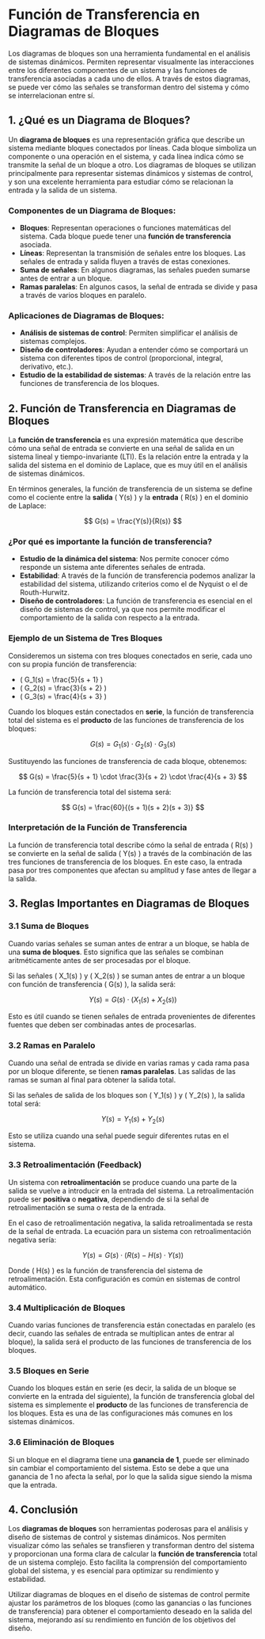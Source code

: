 # Función de Transferencia en Diagramas de Bloques

Los diagramas de bloques son una herramienta fundamental en el análisis de sistemas dinámicos. Permiten representar visualmente las interacciones entre los diferentes componentes de un sistema y las funciones de transferencia asociadas a cada uno de ellos. A través de estos diagramas, se puede ver cómo las señales se transforman dentro del sistema y cómo se interrelacionan entre sí.

## 1. ¿Qué es un Diagrama de Bloques?

Un **diagrama de bloques** es una representación gráfica que describe un sistema mediante bloques conectados por líneas. Cada bloque simboliza un componente o una operación en el sistema, y cada línea indica cómo se transmite la señal de un bloque a otro. Los diagramas de bloques se utilizan principalmente para representar sistemas dinámicos y sistemas de control, y son una excelente herramienta para estudiar cómo se relacionan la entrada y la salida de un sistema.

### Componentes de un Diagrama de Bloques:

- **Bloques**: Representan operaciones o funciones matemáticas del sistema. Cada bloque puede tener una **función de transferencia** asociada.
- **Líneas**: Representan la transmisión de señales entre los bloques. Las señales de entrada y salida fluyen a través de estas conexiones.
- **Suma de señales**: En algunos diagramas, las señales pueden sumarse antes de entrar a un bloque.
- **Ramas paralelas**: En algunos casos, la señal de entrada se divide y pasa a través de varios bloques en paralelo.

### Aplicaciones de Diagramas de Bloques:
- **Análisis de sistemas de control**: Permiten simplificar el análisis de sistemas complejos.
- **Diseño de controladores**: Ayudan a entender cómo se comportará un sistema con diferentes tipos de control (proporcional, integral, derivativo, etc.).
- **Estudio de la estabilidad de sistemas**: A través de la relación entre las funciones de transferencia de los bloques.

## 2. Función de Transferencia en Diagramas de Bloques

La **función de transferencia** es una expresión matemática que describe cómo una señal de entrada se convierte en una señal de salida en un sistema lineal y tiempo-invariante (LTI). Es la relación entre la entrada y la salida del sistema en el dominio de Laplace, que es muy útil en el análisis de sistemas dinámicos.

En términos generales, la función de transferencia de un sistema se define como el cociente entre la **salida** \( Y(s) \) y la **entrada** \( R(s) \) en el dominio de Laplace:

$$
G(s) = \frac{Y(s)}{R(s)}
$$

### ¿Por qué es importante la función de transferencia?

- **Estudio de la dinámica del sistema**: Nos permite conocer cómo responde un sistema ante diferentes señales de entrada.
- **Estabilidad**: A través de la función de transferencia podemos analizar la estabilidad del sistema, utilizando criterios como el de Nyquist o el de Routh-Hurwitz.
- **Diseño de controladores**: La función de transferencia es esencial en el diseño de sistemas de control, ya que nos permite modificar el comportamiento de la salida con respecto a la entrada.
  
### Ejemplo de un Sistema de Tres Bloques

Consideremos un sistema con tres bloques conectados en serie, cada uno con su propia función de transferencia:

- \( G_1(s) = \frac{5}{s + 1} \)
- \( G_2(s) = \frac{3}{s + 2} \)
- \( G_3(s) = \frac{4}{s + 3} \)

Cuando los bloques están conectados en **serie**, la función de transferencia total del sistema es el **producto** de las funciones de transferencia de los bloques:

$$
G(s) = G_1(s) \cdot G_2(s) \cdot G_3(s)
$$

Sustituyendo las funciones de transferencia de cada bloque, obtenemos:

$$
G(s) = \frac{5}{s + 1} \cdot \frac{3}{s + 2} \cdot \frac{4}{s + 3}
$$

La función de transferencia total del sistema será:

$$
G(s) = \frac{60}{(s + 1)(s + 2)(s + 3)}
$$

### Interpretación de la Función de Transferencia

La función de transferencia total describe cómo la señal de entrada \( R(s) \) se convierte en la señal de salida \( Y(s) \) a través de la combinación de las tres funciones de transferencia de los bloques. En este caso, la entrada pasa por tres componentes que afectan su amplitud y fase antes de llegar a la salida.

## 3. Reglas Importantes en Diagramas de Bloques

### 3.1 Suma de Bloques

Cuando varias señales se suman antes de entrar a un bloque, se habla de una **suma de bloques**. Esto significa que las señales se combinan aritméticamente antes de ser procesadas por el bloque.

Si las señales \( X_1(s) \) y \( X_2(s) \) se suman antes de entrar a un bloque con función de transferencia \( G(s) \), la salida será:

$$
Y(s) = G(s) \cdot (X_1(s) + X_2(s))
$$

Esto es útil cuando se tienen señales de entrada provenientes de diferentes fuentes que deben ser combinadas antes de procesarlas.

### 3.2 Ramas en Paralelo

Cuando una señal de entrada se divide en varias ramas y cada rama pasa por un bloque diferente, se tienen **ramas paralelas**. Las salidas de las ramas se suman al final para obtener la salida total.

Si las señales de salida de los bloques son \( Y_1(s) \) y \( Y_2(s) \), la salida total será:

$$
Y(s) = Y_1(s) + Y_2(s)
$$

Esto se utiliza cuando una señal puede seguir diferentes rutas en el sistema.

### 3.3 Retroalimentación (Feedback)

Un sistema con **retroalimentación** se produce cuando una parte de la salida se vuelve a introducir en la entrada del sistema. La retroalimentación puede ser **positiva** o **negativa**, dependiendo de si la señal de retroalimentación se suma o resta de la entrada.

En el caso de retroalimentación negativa, la salida retroalimentada se resta de la señal de entrada. La ecuación para un sistema con retroalimentación negativa sería:

$$
Y(s) = G(s) \cdot (R(s) - H(s) \cdot Y(s))
$$

Donde \( H(s) \) es la función de transferencia del sistema de retroalimentación. Esta configuración es común en sistemas de control automático.

### 3.4 Multiplicación de Bloques

Cuando varias funciones de transferencia están conectadas en paralelo (es decir, cuando las señales de entrada se multiplican antes de entrar al bloque), la salida será el producto de las funciones de transferencia de los bloques.

### 3.5 Bloques en Serie

Cuando los bloques están en serie (es decir, la salida de un bloque se convierte en la entrada del siguiente), la función de transferencia global del sistema es simplemente el **producto** de las funciones de transferencia de los bloques. Esta es una de las configuraciones más comunes en los sistemas dinámicos.

### 3.6 Eliminación de Bloques

Si un bloque en el diagrama tiene una **ganancia de 1**, puede ser eliminado sin cambiar el comportamiento del sistema. Esto se debe a que una ganancia de 1 no afecta la señal, por lo que la salida sigue siendo la misma que la entrada.

## 4. Conclusión

Los **diagramas de bloques** son herramientas poderosas para el análisis y diseño de sistemas de control y sistemas dinámicos. Nos permiten visualizar cómo las señales se transfieren y transforman dentro del sistema y proporcionan una forma clara de calcular la **función de transferencia** total de un sistema complejo. Esto facilita la comprensión del comportamiento global del sistema, y es esencial para optimizar su rendimiento y estabilidad.

Utilizar diagramas de bloques en el diseño de sistemas de control permite ajustar los parámetros de los bloques (como las ganancias o las funciones de transferencia) para obtener el comportamiento deseado en la salida del sistema, mejorando así su rendimiento en función de los objetivos del diseño.
